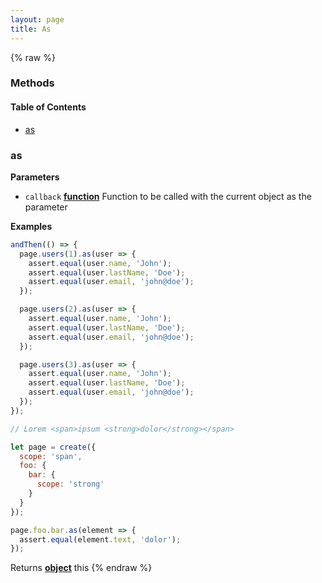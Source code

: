 ```yaml
---
layout: page
title: As
---
```


{% raw %}
### Methods


<!-- Generated by documentation.js. Update this documentation by updating the source code. -->

#### Table of Contents

-   [as](#as)

### as

**Parameters**

-   `callback` **[function](https://developer.mozilla.org/docs/Web/JavaScript/Reference/Statements/function)** Function to be called with the current object as the parameter

**Examples**

```javascript
andThen(() => {
  page.users(1).as(user => {
    assert.equal(user.name, 'John');
    assert.equal(user.lastName, 'Doe');
    assert.equal(user.email, 'john@doe');
  });

  page.users(2).as(user => {
    assert.equal(user.name, 'John');
    assert.equal(user.lastName, 'Doe');
    assert.equal(user.email, 'john@doe');
  });

  page.users(3).as(user => {
    assert.equal(user.name, 'John');
    assert.equal(user.lastName, 'Doe');
    assert.equal(user.email, 'john@doe');
  });
});
```

```javascript
// Lorem <span>ipsum <strong>dolor</strong></span>

let page = create({
  scope: 'span',
  foo: {
    bar: {
      scope: 'strong'
    }
  }
});

page.foo.bar.as(element => {
  assert.equal(element.text, 'dolor');
});
```

Returns **[object](https://developer.mozilla.org/docs/Web/JavaScript/Reference/Global_Objects/Object)** this
{% endraw %}